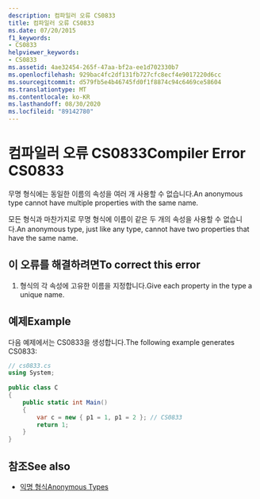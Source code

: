 ```yaml
---
description: 컴파일러 오류 CS0833
title: 컴파일러 오류 CS0833
ms.date: 07/20/2015
f1_keywords:
- CS0833
helpviewer_keywords:
- CS0833
ms.assetid: 4ae32454-265f-47aa-bf2a-ee1d702330b7
ms.openlocfilehash: 929bac4fc2df131fb727cfc8ecf4e9017220d6cc
ms.sourcegitcommit: d579fb5e4b46745fd0f1f8874c94c6469ce58604
ms.translationtype: MT
ms.contentlocale: ko-KR
ms.lasthandoff: 08/30/2020
ms.locfileid: "89142780"
---
```

# <a name="compiler-error-cs0833"></a><span data-ttu-id="1ae74-103">컴파일러 오류 CS0833</span><span class="sxs-lookup"><span data-stu-id="1ae74-103">Compiler Error CS0833</span></span>
<span data-ttu-id="1ae74-104">무명 형식에는 동일한 이름의 속성을 여러 개 사용할 수 없습니다.</span><span class="sxs-lookup"><span data-stu-id="1ae74-104">An anonymous type cannot have multiple properties with the same name.</span></span>  
  
 <span data-ttu-id="1ae74-105">모든 형식과 마찬가지로 무명 형식에 이름이 같은 두 개의 속성을 사용할 수 없습니다.</span><span class="sxs-lookup"><span data-stu-id="1ae74-105">An anonymous type, just like any type, cannot have two properties that have the same name.</span></span>  
  
## <a name="to-correct-this-error"></a><span data-ttu-id="1ae74-106">이 오류를 해결하려면</span><span class="sxs-lookup"><span data-stu-id="1ae74-106">To correct this error</span></span>  
  
1. <span data-ttu-id="1ae74-107">형식의 각 속성에 고유한 이름을 지정합니다.</span><span class="sxs-lookup"><span data-stu-id="1ae74-107">Give each property in the type a unique name.</span></span>  
  
## <a name="example"></a><span data-ttu-id="1ae74-108">예제</span><span class="sxs-lookup"><span data-stu-id="1ae74-108">Example</span></span>  
 <span data-ttu-id="1ae74-109">다음 예제에서는 CS0833을 생성합니다.</span><span class="sxs-lookup"><span data-stu-id="1ae74-109">The following example generates CS0833:</span></span>  
  
```csharp  
// cs0833.cs  
using System;  
  
public class C  
{  
    public static int Main()  
    {  
        var c = new { p1 = 1, p1 = 2 }; // CS0833  
        return 1;  
    }  
}  
```  
  
## <a name="see-also"></a><span data-ttu-id="1ae74-110">참조</span><span class="sxs-lookup"><span data-stu-id="1ae74-110">See also</span></span>

- [<span data-ttu-id="1ae74-111">익명 형식</span><span class="sxs-lookup"><span data-stu-id="1ae74-111">Anonymous Types</span></span>](../programming-guide/classes-and-structs/anonymous-types.md)
